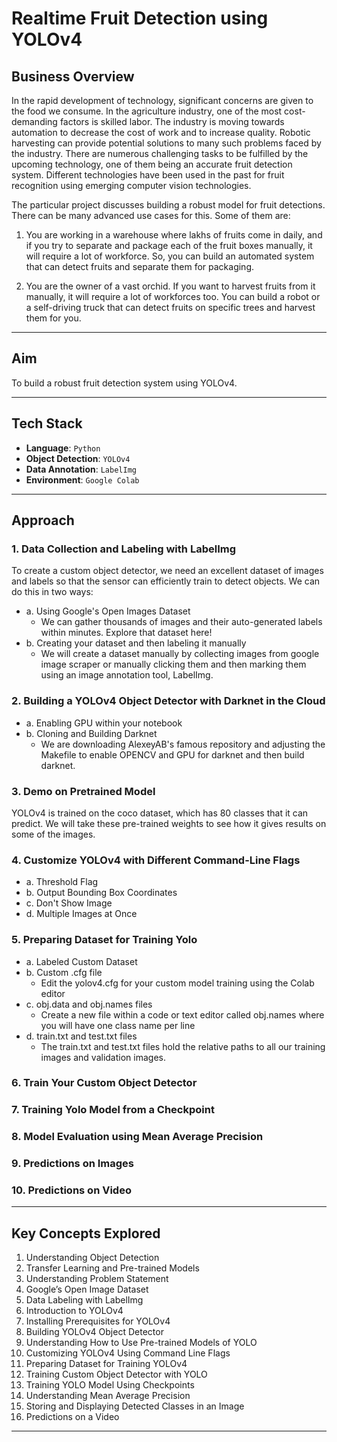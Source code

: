 # Realtime Fruit Detection using YOLOv4

## Business Overview

In the rapid development of technology, significant concerns are given to the food we consume. In the agriculture industry, one of the most cost-demanding factors is skilled labor. The industry is moving towards automation to decrease the cost of work and to increase quality. Robotic harvesting can provide potential solutions to many such problems faced by the industry. There are numerous challenging tasks to be fulfilled by the upcoming technology, one of them being an accurate fruit detection system. Different technologies have been used in the past for fruit recognition using emerging computer vision technologies.

The particular project discusses building a robust model for fruit detections. There can be many advanced use cases for this. Some of them are:

1. You are working in a warehouse where lakhs of fruits come in daily, and if you try to separate and package each of the fruit boxes manually, it will require a lot of workforce. So, you can build an automated system that can detect fruits and separate them for packaging.

2. You are the owner of a vast orchid. If you want to harvest fruits from it manually, it will require a lot of workforces too. You can build a robot or a self-driving truck that can detect fruits on specific trees and harvest them for you.

---

## Aim

To build a robust fruit detection system using YOLOv4.

---

## Tech Stack

- **Language**: `Python`
- **Object Detection**: `YOLOv4`
- **Data Annotation**: `LabelImg`
- **Environment**: `Google Colab`

---

## Approach

### 1. Data Collection and Labeling with LabelImg

To create a custom object detector, we need an excellent dataset of images and labels so that the sensor can efficiently train to detect objects. We can do this in two ways:

- a. Using Google's Open Images Dataset
  - We can gather thousands of images and their auto-generated labels within minutes. Explore that dataset here!
- b. Creating your dataset and then labeling it manually
  - We will create a dataset manually by collecting images from google image scraper or manually clicking them and then marking them using an image annotation tool, LabelImg.

### 2. Building a YOLOv4 Object Detector with Darknet in the Cloud

- a. Enabling GPU within your notebook
- b. Cloning and Building Darknet
  - We are downloading AlexeyAB's famous repository and adjusting the Makefile to enable OPENCV and GPU for darknet and then build darknet.

### 3. Demo on Pretrained Model

YOLOv4 is trained on the coco dataset, which has 80 classes that it can predict. We will take these pre-trained weights to see how it gives results on some of the images.

### 4. Customize YOLOv4 with Different Command-Line Flags

- a. Threshold Flag
- b. Output Bounding Box Coordinates
- c. Don't Show Image
- d. Multiple Images at Once

### 5. Preparing Dataset for Training Yolo

- a. Labeled Custom Dataset
- b. Custom .cfg file
  - Edit the yolov4.cfg for your custom model training using the Colab editor
- c. obj.data and obj.names files
  - Create a new file within a code or text editor called obj.names where you will have one class name per line
- d. train.txt and test.txt files
  - The train.txt and test.txt files hold the relative paths to all our training images and validation images.

### 6. Train Your Custom Object Detector

### 7. Training Yolo Model from a Checkpoint

### 8. Model Evaluation using Mean Average Precision

### 9. Predictions on Images

### 10. Predictions on Video

---

## Key Concepts Explored

1. Understanding Object Detection
2. Transfer Learning and Pre-trained Models
3. Understanding Problem Statement
4. Google’s Open Image Dataset
5. Data Labeling with LabelImg
6. Introduction to YOLOv4
7. Installing Prerequisites for YOLOv4
8. Building YOLOv4 Object Detector
9. Understanding How to Use Pre-trained Models of YOLO
10. Customizing YOLOv4 Using Command Line Flags
11. Preparing Dataset for Training YOLOv4
12. Training Custom Object Detector with YOLO
13. Training YOLO Model Using Checkpoints
14. Understanding Mean Average Precision
15. Storing and Displaying Detected Classes in an Image
16. Predictions on a Video

---
